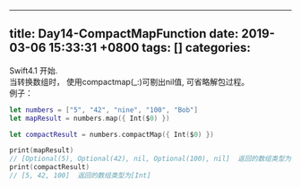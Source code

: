 
---
title: Day14-CompactMapFunction
date: 2019-03-06 15:33:31 +0800
tags: []
categories: 
---
Swift4.1 开始.<br />当转换数组时， 使用compactmap(_:)可剔出nil值, 可省略解包过程。<br />例子：
```swift
let numbers = ["5", "42", "nine", "100", "Bob"]
let mapResult = numbers.map({ Int($0) })

let compactResult = numbers.compactMap({ Int($0) })

print(mapResult)
// [Optional(5), Optional(42), nil, Optional(100), nil]  返回的数组类型为[Int?]
print(compactResult)
// [5, 42, 100]  返回的数组类型为[Int]
```


